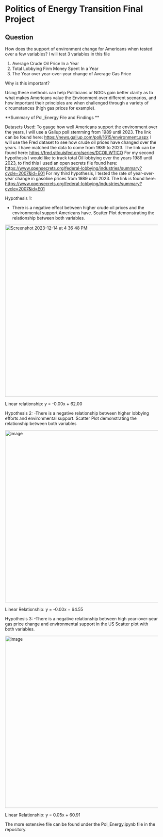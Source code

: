 # Politics of Energy Transition Final Project
## Question ##

How does the support of environment change for Americans when tested over a few variables? I will test 3 variables in this file
1. Average Crude Oil Price In a Year
2. Total Lobbying Firm Money Spent In a Year
3. The Year over year-over-year change of Average Gas Price

Why is this important?

Using these methods can help Politicians or NGOs gain better clarity as to what makes Americans value the Environment over different scenarios, and how important their principles are when challenged through a variety of circumstances (high gas prices for example).

**Summary of Pol_Energy File and Findings **

Datasets Used:
To gauge how well Americans support the environment over the years, I will use a Gallup poll stemming from 1989 until 2023. The link can be found here: https://news.gallup.com/poll/1615/environment.aspx
I will use the Fred dataset to see how crude oil prices have changed over the years. I have matched the data to come from 1989 to 2023. The link can be found here: https://fred.stlouisfed.org/series/DCOILWTICO
For my second hypothesis I would like to track total Oil lobbying over the years 1989 until 2023, to find this I used an open secrets file found here: https://www.opensecrets.org/federal-lobbying/industries/summary?cycle=2007&id=E01
For my third hypothesis, I tested the rate of year-over-year change in gasoline prices from 1989 until 2023. The link is found here: https://www.opensecrets.org/federal-lobbying/industries/summary?cycle=2007&id=E01

Hypothesis 1:
- There is a negative effect between higher crude oil prices and the environmental support Americans have.
Scatter Plot demonstrating the relationship between both variables.

<img width="567" alt="Screenshot 2023-12-14 at 4 36 48 PM" src="https://github.com/Jorge9555/Pols-106-Final/assets/104950778/3f378754-a7f1-4584-9f1b-c75a317f765e">


Linear relationship: 
y = -0.00x + 62.00

Hypothesis 2:
-There is a negative relationship between higher lobbying efforts and environmental support. 
Scatter Plot demonstrating the relationship between both variables

<img width="567" alt="image" src="https://github.com/Jorge9555/Pols-106-Final/assets/104950778/4bb5cba6-e421-41c5-aa71-d887be5c9e6f">


Linear Relationship:
y = -0.00x + 64.55

Hypothesis 3:
-There is a negative relationship between high year-over-year gas price change and environmental support in the US
Scatter plot with both variables.

<img width="567" alt="image" src="https://github.com/Jorge9555/Pols-106-Final/assets/104950778/60c79988-47e9-4281-a492-9ee923dcd880">


Linear Relationship:
y = 0.05x + 60.91

The more extensive file can be found under the Pol_Energy.ipynb file in the repository. 
